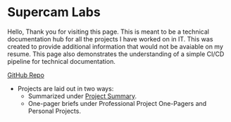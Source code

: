 # Supercam Labs

Hello, Thank you for visiting this page.  This is meant to be a technical documentation hub for all the projects I have worked on in IT.  This was created to provide additional information that would not be avaiable on my resume.  This page also demonstrates the understanding of a simple CI/CD pipeline for technical documentation.

[GitHub Repo](http://github.com/supercam "GitHub")

- Projects are laid out in two ways:
	* Summarized under [Project Summary](https://supercam.github.io/greybox/projects/ "Project Summary").
	* One-pager briefs under Professional Project One-Pagers and Personal Projects.
